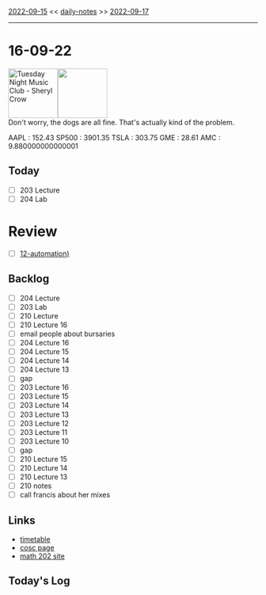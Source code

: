 [2022-09-15](daily_notes/2022-09-15) << [daily-notes](notes/daily-notes.md) >> [2022-09-17](daily_notes/2022-09-17)

---
# 16-09-22
<a href='spotify:album:1ne2KBkrZa2Qr1TFwoNmJC'><img src='https://i.scdn.co/image/0238a8f0d370c0f208d143de2423b2ed69dcb9b1' alt='Tuesday Night Music Club - Sheryl Crow' height=100></a><img src='https://imgs.xkcd.com/comics/what_if_2_flowchart.png' height=100>
<br>Don't worry, the dogs are all fine. That's actually kind of the problem.

AAPL : 152.43 
SP500 : 3901.35 
TSLA : 303.75
GME : 28.61
AMC : 9.880000000000001

## Today

- [ ] 203 Lecture
- [ ] 204 Lab

# Review
- [ ] [12-automation)](notes/12-automation.md)

## Backlog
- [ ] 204 Lecture
- [ ] 203 Lab
- [ ] 210 Lecture
- [ ] 210 Lecture 16
- [ ] email people about bursaries
- [ ] 204 Lecture 16
- [ ] 204 Lecture 15
- [ ] 204 Lecture 14
- [ ] 204 Lecture 13
- [ ] gap
- [ ] 203 Lecture 16
- [ ] 203 Lecture 15
- [ ] 203 Lecture 14
- [ ] 203 Lecture 13
- [ ] 203 Lecture 12
- [ ] 203 Lecture 11
- [ ] 203 Lecture 10
- [ ] gap
- [ ] 210 Lecture 15
- [ ] 210 Lecture 14
- [ ] 210 Lecture 13
- [ ] 210 notes
- [ ] call francis about her mixes

## Links
- [timetable](https://i.imgur.com/9ghbvAG.png)
- [cosc page](https://cosc203.cspages.otago.ac.nz)
- [math 202 site](https://www.maths.otago.ac.nz/?resOLAF)

## Today's Log